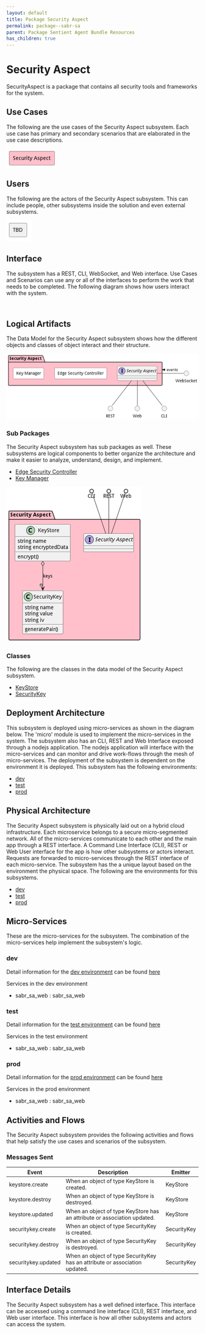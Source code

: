 ```yaml
---
layout: default
title: Package Security Aspect
permalink: package--sabr-sa
parent: Package Sentient Agent Bundle Resources
has_children: true
---
```


# Security Aspect

SecurityAspect is a package that contains all security tools and frameworks for the system.



## Use Cases

The following are the use cases of the Security Aspect subsystem. Each use case has primary and secondary scenarios
that are elaborated in the use case descriptions.



![UseCase Diagram](./usecases.png)

## Users

The following are the actors of the Security Aspect subsystem. This can include people, other subsystems
inside the solution and even external subsystems.



![User Interaction](./userinteraction.png)

## Interface

The subsystem has a REST, CLI, WebSocket, and Web interface. Use Cases and Scenarios can use any or all
of the interfaces to perform the work that needs to be completed. The following  diagram shows how
users interact with the system.

![Scenario Mappings Diagram](./scenariomapping.png)



## Logical Artifacts

The Data Model for the  Security Aspect subsystem shows how the different objects and classes of object interact
and their structure.

![Sub Package Diagram](./subpackage.png)

### Sub Packages

The Security Aspect subsystem has sub packages as well. These subsystems are logical components to better
organize the architecture and make it easier to analyze, understand, design, and implement.

* [Edge Security Controller](package--sabr-sa-esc)
* [Key Manager](package--sabr-sa-km)


![Logical Diagram](./logical.png)

### Classes

The following are the classes in the data model of the Security Aspect subsystem.

* [KeyStore](class-KeyStore)
* [SecurityKey](class-SecurityKey)



## Deployment Architecture

This subsystem is deployed using micro-services as shown in the diagram below. The 'micro' module is
used to implement the micro-services in the system. The subsystem also has an CLI, REST and Web Interface
exposed through a nodejs application. The nodejs application will interface with the micro-services and
can monitor and drive work-flows through the mesh of micro-services. The deployment of the subsystem is
dependent on the environment it is deployed. This subsystem has the following environments:
* [dev](environment--sabr-sa-dev)
* [test](environment--sabr-sa-test)
* [prod](environment--sabr-sa-prod)



## Physical Architecture

The Security Aspect subsystem is physically laid out on a hybrid cloud infrastructure. Each microservice belongs
to a secure micro-segmented network. All of the micro-services communicate to each other and the main app through a
REST interface. A Command Line Interface (CLI), REST or Web User interface for the app is how other subsystems or actors
interact. Requests are forwarded to micro-services through the REST interface of each micro-service. The subsystem has
the a unique layout based on the environment the physical space. The following are the environments for this
subsystems.
* [dev](environment--sabr-sa-dev)
* [test](environment--sabr-sa-test)
* [prod](environment--sabr-sa-prod)


## Micro-Services

These are the micro-services for the subsystem. The combination of the micro-services help implement
the subsystem's logic.


### dev

Detail information for the [dev environment](environment--sabr-sa-dev)
can be found [here](environment--sabr-sa-dev)

Services in the dev environment

* sabr_sa_web : sabr_sa_web


### test

Detail information for the [test environment](environment--sabr-sa-test)
can be found [here](environment--sabr-sa-test)

Services in the test environment

* sabr_sa_web : sabr_sa_web


### prod

Detail information for the [prod environment](environment--sabr-sa-prod)
can be found [here](environment--sabr-sa-prod)

Services in the prod environment

* sabr_sa_web : sabr_sa_web


## Activities and Flows
The Security Aspect subsystem provides the following activities and flows that help satisfy the use
cases and scenarios of the subsystem.




### Messages Sent

| Event | Description | Emitter |
|-------|-------------|---------|
| keystore.create |  When an object of type KeyStore is created. | KeyStore
| keystore.destroy |  When an object of type KeyStore is destroyed. | KeyStore
| keystore.updated |  When an object of type KeyStore has an attribute or association updated. | KeyStore
| securitykey.create |  When an object of type SecurityKey is created. | SecurityKey
| securitykey.destroy |  When an object of type SecurityKey is destroyed. | SecurityKey
| securitykey.updated |  When an object of type SecurityKey has an attribute or association updated. | SecurityKey



## Interface Details
The Security Aspect subsystem has a well defined interface. This interface can be accessed using a
command line interface (CLI), REST interface, and Web user interface. This interface is how all other
subsystems and actors can access the system.


